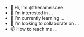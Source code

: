 - 👋 Hi, I’m @thenameiscee
- 👀 I’m interested in ...
- 🌱 I’m currently learning ...
- 💞️ I’m looking to collaborate on ...
- 📫 How to reach me ...

<!---
thenameiscee/thenameiscee is a ✨ special ✨ repository because its `README.md` (this file) appears on your GitHub profile.
You can click the Preview link to take a look at your changes.
--->
